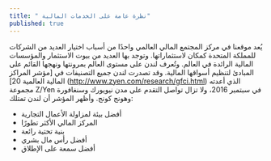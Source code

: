 ```yaml
---
title: " نظرة عامة على الخدمات المالية"
published: true
---
```


يُعد موقعنا في مركز المجتمع المالي العالمي واحدًا من أسباب اختيار العديد من الشركات للمملكة المتحدة كمكان لاستثماراتها. وتوجد بها العديد من بيوت الاستثمار والمؤسسات المالية الرائدة في العالم.
وتُعرف لندن على مستوى العالم بمرونتها ونهجها القائم على المبادئ لتنظيم أسواقها المالية.
وقد تصدرت لندن جميع التصنيفات في [مؤشر المراكز المالية العالمية 20] (http://www.zyen.com/research/gfci.html) الذي أعدته مجموعة Z/Yen في سبتمبر 2016، ولا تزال تواصل التقدم على مدن نيويورك وسنغافورة وهونج كونج.
وأظهر المؤشر أن لندن تمتلك:
- أفضل بيئة لمزاولة الأعمال التجارية
- المركز المالي الأكثر تطورًا
- بنية تحتية رائعة
- أفضل رأس مال بشري
- أفضل سمعة على الإطلاق
